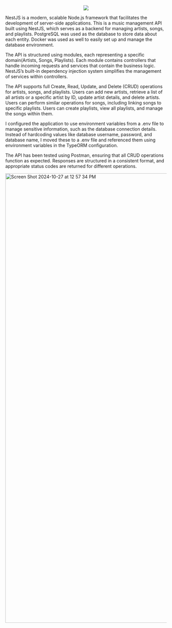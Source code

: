 <div align=center>
  <img src="https://github.com/user-attachments/assets/dc07986e-b020-43b7-8362-1c1f5e46f3b6">
  
</div>


NestJS is a modern, scalable Node.js framework that facilitates the development of server-side applications. 
This is a music management API built using NestJS, which serves as a backend for managing artists, songs, and playlists. PostgreSQL was used as the database to store data about each entity. Docker was used as well to easily  set up and manage the database environment.

The API is structured using modules, each representing a specific domain(Artists, Songs, Playlists). Each module contains controllers that handle incoming requests and services that contain the business logic. NestJS’s built-in dependency injection system simplifies the management of services within controllers.

The API supports full Create, Read, Update, and Delete (CRUD) operations for artists, songs, and playlists.
Users can add new artists, retrieve a list of all artists or a specific artist by ID, update artist details, and delete artists.
Users can perform similar operations for songs, including linking songs to specific playlists.
Users can create playlists, view all playlists, and manage the songs within them.

I configured the application to use environment variables from a .env file to manage sensitive information, such as the database connection details. Instead of hardcoding values like database username, password, and database name, I moved these to a .env file and referenced them using environment variables in the TypeORM configuration.

The API has been tested using Postman, ensuring that all CRUD operations function as expected. Responses are structured in a consistent format, and appropriate status codes are returned for different operations.

<img width="1404" alt="Screen Shot 2024-10-27 at 12 57 34 PM" src="https://github.com/user-attachments/assets/beabc986-1290-4993-a209-53b4ff86f1b0">
